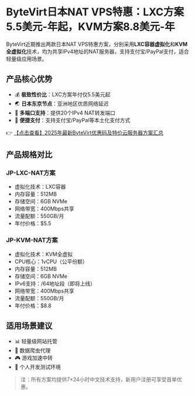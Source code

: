 # ByteVirt日本NAT VPS特惠：LXC方案5.5美元-年起，KVM方案8.8美元-年

ByteVirt近期推出两款日本NAT VPS特惠方案，分别采用**LXC容器虚拟化**和**KVM全虚拟化**技术，均为共享IPv4地址的NAT服务器，支持支付宝/PayPal支付，适合轻量级应用场景。

## 产品核心优势
- 💰 **极致性价比**：LXC方案年付仅5.5美元起
- 🌏 **日本东京节点**：亚洲地区优质网络延迟
- 🔌 **多端口支持**：提供20个IPv4 NAT转发端口
- 📱 **便捷支付**：支持支付宝/PayPal等本土化支付方式

👉 [【点击查看】2025年最新ByteVirt优惠码及特价云服务器方案汇总](https://bit.ly/bytevirt)

## 产品规格对比
### JP-LXC-NAT方案
- 虚拟化技术：LXC容器
- 内存容量：512MB
- 存储空间：6GB NVMe
- 网络带宽：400Mbps共享
- 流量配额：550GB/月
- 年付价格：$5.5

### JP-KVM-NAT方案
- 虚拟化技术：KVM全虚拟
- CPU核心：1vCPU（公平份额）
- 内存容量：512MB
- 存储空间：6GB NVMe
- IPv6支持：/64地址段（即将上线）
- 网络带宽：400Mbps共享
- 流量配额：550GB/月
- 年付价格：$8.8

## 适用场景建议
- 📊 轻量级网站托管
- 🔄 数据爬虫代理
- 🎮 游戏加速中转
- 📱 个人开发测试环境

> 注：所有方案均提供7×24小时中文技术支持，新用户注册可享受首单优惠。